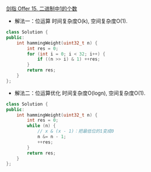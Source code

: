 [剑指 Offer 15. 二进制中1的个数](https://leetcode.cn/problems/er-jin-zhi-zhong-1de-ge-shu-lcof/)

- 解法一：位运算 时间复杂度O(k), 空间复杂度O(1).
```C++
class Solution {
public:
    int hammingWeight(uint32_t n) {
        int res = 0;
        for (int i = 0; i < 32; i++) {
            if ((n >> i) & 1) ++res;
        }
        return res;
    }
};
```
- 解法二：位运算优化 时间复杂度O(logn), 空间复杂度O(1).
```C++
class Solution {
public:
    int hammingWeight(uint32_t n) {
        int res = 0;
        while (n) {
            // x & (x - 1)：把最低位的1变成0
            n &= n - 1;
            ++res;
        }
        return res;
    }
};
```
